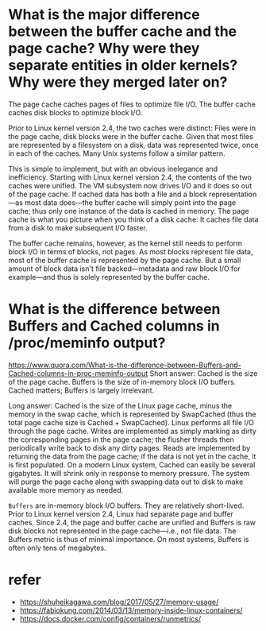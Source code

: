 # What is the major difference between the buffer cache and the page cache? Why were they separate entities in older kernels? Why were they merged later on?
The page cache caches pages of files to optimize file I/O. The buffer cache caches disk blocks to optimize block I/O.

Prior to Linux kernel version 2.4, the two caches were distinct: Files were in the page cache, disk blocks were in the buffer cache. Given that most files are represented by a filesystem on a disk, data was represented twice, once in each of the caches. Many Unix systems follow a similar pattern.

This is simple to implement, but with an obvious inelegance and inefficiency. Starting with Linux kernel version 2.4, the contents of the two caches were unified. The VM subsystem now drives I/O and it does so out of the page cache. If cached data has both a file and a block representation—as most data does—the buffer cache will simply point into the page cache; thus only one instance of the data is cached in memory. The page cache is what you picture when you think of a disk cache: It caches file data from a disk to make subsequent I/O faster.

The buffer cache remains, however, as the kernel still needs to perform block I/O in terms of blocks, not pages. As most blocks represent file data, most of the buffer cache is represented by the page cache. But a small amount of block data isn't file backed—metadata and raw block I/O for example—and thus is solely represented by the buffer cache.


# What is the difference between Buffers and Cached columns in /proc/meminfo output?
https://www.quora.com/What-is-the-difference-between-Buffers-and-Cached-columns-in-proc-meminfo-output
Short answer: Cached is the size of the page cache. Buffers is the size of in-memory block I/O buffers. Cached matters; Buffers is largely irrelevant.

Long answer: Cached is the size of the Linux page cache, minus the memory in the swap cache, which is represented by SwapCached (thus the total page cache size is Cached + SwapCached). Linux performs all file I/O through the page cache. Writes are implemented as simply marking as dirty the corresponding pages in the page cache; the flusher threads then periodically write back to disk any dirty pages. Reads are implemented by returning the data from the page cache; if the data is not yet in the cache, it is first populated. On a modern Linux system, Cached can easily be several gigabytes. It will shrink only in response to memory pressure. The system will purge the page cache along with swapping data out to disk to make available more memory as needed.

`Buffers` are in-memory block I/O buffers. They are relatively short-lived. Prior to Linux kernel version 2.4, Linux had separate page and buffer caches. Since 2.4, the page and buffer cache are unified and Buffers is raw disk blocks not represented in the page cache—i.e., not file data. The Buffers metric is thus of minimal importance. On most systems, Buffers is often only tens of megabytes.


# refer
- https://shuheikagawa.com/blog/2017/05/27/memory-usage/
- https://fabiokung.com/2014/03/13/memory-inside-linux-containers/
- https://docs.docker.com/config/containers/runmetrics/